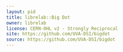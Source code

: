 ```yaml
---
layout: pid
title: librelab::Big Dot
owner: librelab
license: CERN-OHL v2 - Strongly Reciprocal
site: https://github.com/UVA-DSI/bigdot
source: https://github.com/UVA-DSI/bigdot
---
```

